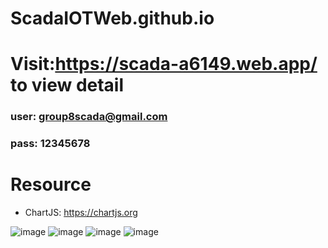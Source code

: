 # ScadaIOTWeb.github.io

# Visit:https://scada-a6149.web.app/ to view detail
### user: group8scada@gmail.com
### pass: 12345678

# Resource
- ChartJS: https://chartjs.org

![image](https://user-images.githubusercontent.com/86012214/156596229-07733717-520c-41f6-8836-d9cc417006c8.png)
![image](https://user-images.githubusercontent.com/86012214/156596263-a7afc096-e633-4304-94aa-6efff3a34b5f.png)
![image](https://user-images.githubusercontent.com/86012214/156596376-5809eaa3-5412-456e-8bc9-7ae61a3ea941.png)
![image](https://user-images.githubusercontent.com/86012214/156596406-b33bb139-7d12-4cb8-a5dd-b9a0c111bdc6.png)
